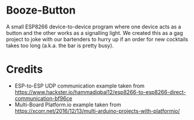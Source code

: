 # Booze-Button

A small ESP8266 device-to-device program where one device acts as a button and the other works as a signalling light. We created this as a gag project to joke with our bartenders to hurry up if an order for new cocktails takes too long (a.k.a. the bar is pretty busy).

# Credits

* ESP-to-ESP UDP communication example taken from https://www.hackster.io/hammadiqbal12/esp8266-to-esp8266-direct-communication-bf96ce
* Multi-Board Platform.io example taken from https://xcorr.net/2016/12/13/multi-arduino-projects-with-platformio/
